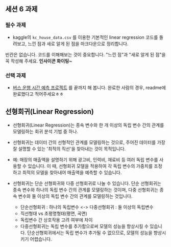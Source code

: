 ## 세션 6 과제

### 필수 과제 
- kaggle의 `kc_house_data.csv` 를 이용한 기본적인 linear regression 코드를 돌려보고, 느낀 점과 새로 알게 된 점을 마크다운으로 정리합니다.

빈칸은 없습니다.
코드를 이해해보는 것이 중요합니다.
"느낀 점"과 "새로 알게 된 점"을 꼭 작성해 주세요.
**인사이콘 화이팅~**

### 선택 과제
- [버스 운행 시간 예측 프로젝트](https://dacon.io/edu/1003) 를 끝까지 해 봅니다.
완료한 사람의 경우, readme에 완료했다고 적어주세요ㅎㅎ


## 선형회귀(Linear Regression)
- 선형회귀(Linear Regression)는 종속 변수와 한 개 이상의 독립 변수 간의 관계를 모델링하는 회귀 분석 기법 중 하나.
- 선형회귀는 데이터 간의 선형적인 관계를 모델링하는 것으로, 주어진 데이터를 가장 잘 설명할 수 있는 '최적의 직선'을 찾아내는 것이 목적입니다.

- 예: 매장의 매출액을 설명하기 위해 광고비, 인력비, 재료비 등 여러 독립 변수를 사용할 수 있습니다. 이 때, 선형회귀 모델을 적용하여 각 독립 변수의 가중치를 조정하고 최적의 모델을 찾아내어 매출액을 예측할 수 있습니다.

- 선형회귀는 단순 선형회귀와 다중 선형회귀로 나눌 수 있습니다. 단순 선형회귀는 종속 변수와 하나의 독립 변수 간의 관계를 모델링하는 것이며, 다중 선형회귀는 종속 변수와 둘 이상의 독립 변수 간의 관계를 모델링하는 것입니다.
    - 단순선형회귀 : 하나의 독립변수 <-> 다중선형회귀 : 둘 이상의 독립변수
    - 직선형태 vs 초평명형태(평면, 곡면)
    - 독립변수 간 상호작용 고려 여부에 차이
    - 다중선형회귀는 독립 변수를 추가함으로써 모델의 성능을 향상시킬 수 있습니다. 단순선형회귀에서는 독립 변수가 추가될 수 없으므로, 모델의 성능을 향상시키기 어렵습니다.

